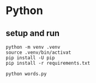 # Python

## setup and run

```
python -m venv .venv
source .venv/bin/activat
pip install -U pip
pip install -r requirements.txt
```

```
python words.py
```
